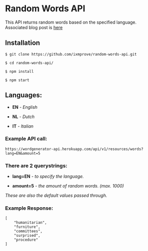 # Random Words API

This API returns random words based on the specified language. Associated blog post is [here](https://dev.to/ixmprove/first-restful-api-in-nodejs-word-list-generator-api-1plb)

## Installation
```
$ git clone https://github.com/ixmprove/random-words-api.git

$ cd random-words-api/

$ npm install

$ npm start
```

## Languages:
- **EN** *- English*

- **NL** *- Dutch*

- **IT** *- Italian*

### Example API call:

`https://wordgenerator-api.herokuapp.com/api/v1/resources/words?lang=EN&amount=5`

### There are 2 querystrings:

- **lang=EN** *- to specify the language.*

- **amount=5** *- the amount of random words. (max. 1000)*

*These are also the default values passed through.*

### Example Response:
```
[
    "humanitarian",
    "furniture",
    "committees",
    "surprised",
    "procedure"
]
```

